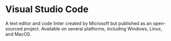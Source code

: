 # Visual Studio Code
A text editor and code linter created by Microsoft but published as an open-sourced project. 
Available on several platforms, including Windows, Linux, and MacOS.